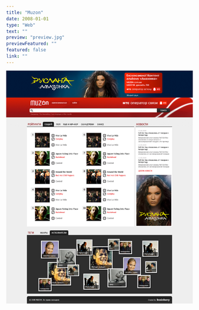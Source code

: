 ```yaml
---
title: "Muzon"
date: 2008-01-01
type: "Web"
text: ""
preview: "preview.jpg"
previewFeatured: ""
featured: false
link: ""
---
```


![](1.jpg)